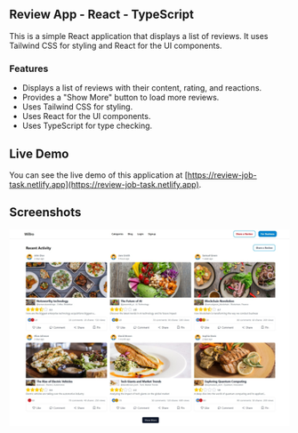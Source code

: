 ## Review App - React - TypeScript

This is a simple React application that displays a list of reviews. It uses Tailwind CSS for styling and React for the UI components.

### Features

- Displays a list of reviews with their content, rating, and reactions.
- Provides a "Show More" button to load more reviews.
- Uses Tailwind CSS for styling.
- Uses React for the UI components.
- Uses TypeScript for type checking.

## Live Demo

You can see the live demo of this application at [https://review-job-task.netlify.app](https://review-job-task.netlify.app).

## Screenshots

![Screenshot](./public/screenshot.jpeg)
